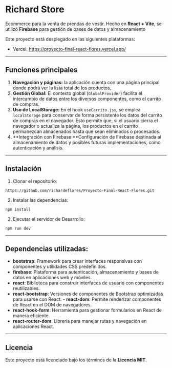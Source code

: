 # Richard Store

Ecommerce para la venta de prendas de vestir. Hecho en **React + Vite**, se utilizó **Firebase** para gestión de bases de datos y almacenamiento

Este proyecto está desplegado en las siguientes plataformas:

- Vercel: https://proyecto-final-react-flores.vercel.app/

---

## Funciones principales

1.  **Navegación y páginas:** la aplicación cuenta con una página principal donde podrá ver la lista total de los productos,
2.  **Gestión Global:** El contexto global (`GlobalProvider`) facilita el intercambio de datos entre los diversos componentes, como el carrito de compras.
3.  **Uso de LocalStorage:** En el hook `useCarrito.jsx`, se emplea `localStorage` para conservar de forma persistente los datos del carrito de compras en el navegador. Esto permite que, si el usuario cierra el navegador o actualiza la página, los productos en el carrito permanezcan almacenados hasta que sean eliminados o procesados.
4.  **Integración con Firebase:**Configuración de Firebase destinada al almacenamiento de datos y posibles futuras implementaciones, como autenticación y análisis.

---

## Instalación

1.  Clonar el repositorio:

```
https://github.com/richardeflores/Proyecto-Final-React-Flores.git
```

2. Instalar las dependencias:

```
npm install
```

3. Ejecutar el servidor de Desarrollo:

```
npm run dev
```

---

## Dependencias utilizadas:

- **bootstrap**: Framework para crear interfaces responsivas con componentes y utilidades CSS predefinidos.
- **firebase**: Plataforma para autenticación, almacenamiento y bases de datos en aplicaciones web y móviles.
- **react**: Biblioteca para construir interfaces de usuario con componentes reutilizables.
- **react-bootstrap**: Versiones de componentes de Bootstrap optimizadas para usarse con React. - **react-dom**: Permite renderizar componentes de React en el DOM de navegadores.
- **react-hook-form**: Herramienta para gestionar formularios en React de manera eficiente.
- **react-router-dom**: Librería para manejar rutas y navegación en aplicaciones React.

---

## Licencia

Este proyecto está licenciado bajo los términos de la **Licencia MIT**.
